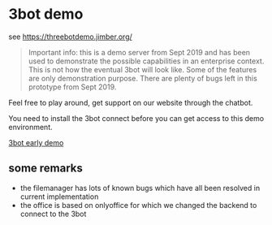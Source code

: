 # 3bot demo

see https://threebotdemo.jimber.org/


> Important info: this is a demo server from Sept 2019 and has been used to demonstrate the possible capabilities in an enterprise context.
> This is not how the eventual 3bot will look like.
> Some of the features are only demonstration purpose.
> There are plenty of bugs left in this prototype from Sept 2019.

Feel free to play around, get support on our website through the chatbot.

You need to install the 3bot connect before you can get access to this demo environment.

[3bot early demo](3bot/images_3botdemo.html ':include :type=iframe width=100% height=550px frameBorder="0" scrolling="no" align="center"')

## some remarks

- the filemanager has lots of known bugs which have all been resolved in current implementation
- the office is based on onlyoffice for which we changed the backend to connect to the 3bot